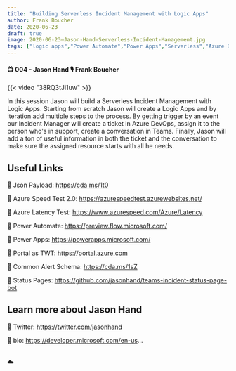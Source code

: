 ```yaml
---
title: "Building Serverless Incident Management with Logic Apps"
author: Frank Boucher
date: 2020-06-23
draft: true
image: 2020-06-23–Jason-Hand-Serverless-Incident-Management.jpg
tags: ["logic apps","Power Automate","Power Apps","Serverless","Azure DevOps","Teams","Jason Hand","Frank Boucher"]
---
```


#### 📺 004 - Jason Hand 🎙️ Frank Boucher

<!--more-->

{{< video "38RQ3tJi1uw" >}}

In this session Jason will build a Serverless Incident Management with Logic Apps. Starting from scratch Jason will create a Logic Apps and by iteration add multiple steps to the process. By getting trigger by an event our Incident Manager will create a ticket in Azure DevOps, assign it to the person who's in support, create a conversation in Teams. Finally, Jason will add a ton of useful information in both the ticket and the conversation to make sure the assigned resource starts with all he needs.

## Useful Links


🔗  Json Payload: https://cda.ms/1t0

🔗  Azure Speed Test 2.0: https://azurespeedtest.azurewebsites.net/

🔗  Azure Latency Test: https://www.azurespeed.com/Azure/Latency

🔗  Power Automate: https://preview.flow.microsoft.com/

🔗  Power Apps: https://powerapps.microsoft.com/

🔗  Portal as TWT: https://portal.azure.com

🔗  Common Alert Schema: https://cda.ms/1sZ

🔗  Status Pages: https://github.com/jasonhand/teams-incident-status-page-bot


## Learn more about Jason Hand

🔗  Twitter: https://twitter.com/jasonhand

🔗  bio: https://developer.microsoft.com/en-us...

<br />
☁️

